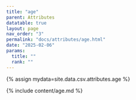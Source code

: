 ```yaml
---
title: "age"
parent: Attributes
datatable: true
layout: page
nav_order: "3"
permalink: "docs/attributes/age.html"
date: "2025-02-06"
params:
  title: ""
  rank: ""
---
```

{% assign mydata=site.data.csv.attributes.age %} 

{% include content/age.md %}
